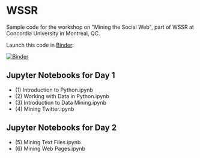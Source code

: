 # WSSR
Sample code for the workshop on "Mining the Social Web", part of WSSR at Concordia University in Montreal, QC.

Launch this code in [Binder](https://mybinder.org):

[![Binder](https://mybinder.org/badge_logo.svg)](https://mybinder.org/v2/gh/mikhailklassen/WSSR/master)

## Jupyter Notebooks for Day 1

* (1) Introduction to Python.ipynb
* (2) Working with Data in Python.ipynb
* (3) Introduction to Data Mining.ipynb
* (4) Mining Twitter.ipynb

## Jupyter Notebooks for Day 2

* (5) Mining Text Files.ipynb
* (6) Mining Web Pages.ipynb

